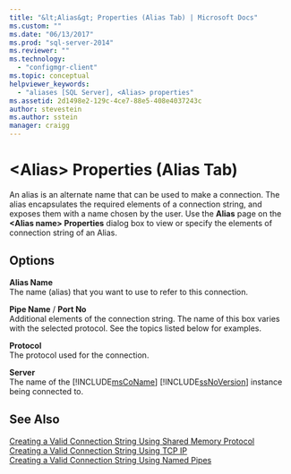 ```yaml
---
title: "&lt;Alias&gt; Properties (Alias Tab) | Microsoft Docs"
ms.custom: ""
ms.date: "06/13/2017"
ms.prod: "sql-server-2014"
ms.reviewer: ""
ms.technology: 
  - "configmgr-client"
ms.topic: conceptual
helpviewer_keywords: 
  - "aliases [SQL Server], <Alias> properties"
ms.assetid: 2d1498e2-129c-4ce7-88e5-408e4037243c
author: stevestein
ms.author: sstein
manager: craigg
---
```

# &lt;Alias&gt; Properties (Alias Tab)
  An alias is an alternate name that can be used to make a connection. The alias encapsulates the required elements of a connection string, and exposes them with a name chosen by the user. Use the **Alias** page on the **\<**Alias name**> Properties** dialog box to view or specify the elements of connection string of an Alias.  
  
## Options  
 **Alias Name**  
 The name (alias) that you want to use to refer to this connection.  
  
 **Pipe Name** / **Port No**  
 Additional elements of the connection string. The name of this box varies with the selected protocol. See the topics listed below for examples.  
  
 **Protocol**  
 The protocol used for the connection.  
  
 **Server**  
 The name of the [!INCLUDE[msCoName](../../includes/msconame-md.md)] [!INCLUDE[ssNoVersion](../../includes/ssnoversion-md.md)] instance being connected to.  
  
## See Also  
 [Creating a Valid Connection String Using Shared Memory Protocol](../../../2014/tools/configuration-manager/creating-a-valid-connection-string-using-shared-memory-protocol.md)   
 [Creating a Valid Connection String Using TCP IP](../../../2014/tools/configuration-manager/creating-a-valid-connection-string-using-tcp-ip.md)   
 [Creating a Valid Connection String Using Named Pipes](../../../2014/tools/configuration-manager/creating-a-valid-connection-string-using-named-pipes.md)  
  
  
